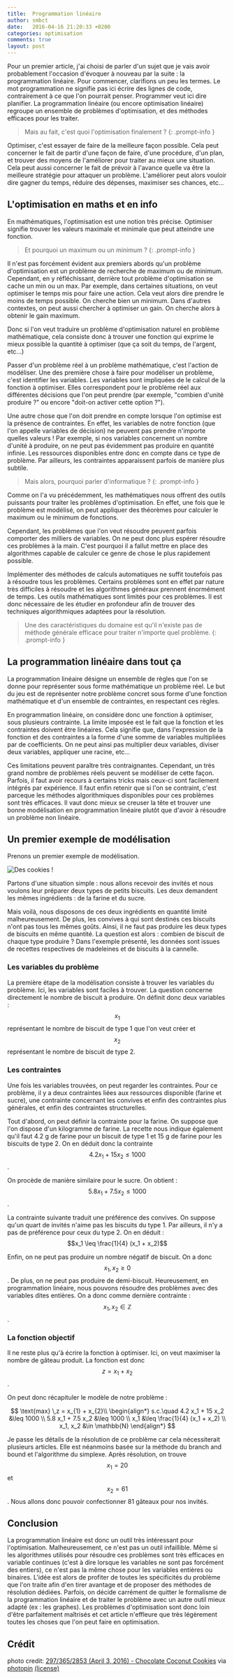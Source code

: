 ```yaml
---
title:  Programmation linéaire
author: smbct
date:   2016-04-16 21:20:33 +0200
categories: optimisation
comments: true
layout: post
---
```



Pour un premier article, j'ai choisi de parler d'un sujet que je vais avoir probablement l'occasion d'évoquer à nouveau par la suite : la programmation linéaire.
Pour commencer, clarifions un peu les termes. Le mot programmation ne signifie pas ici écrire des lignes de code, contrairement à ce que l'on pourrait penser. Programmer veut ici dire planifier. La programmation linéaire (ou encore optimisation linéaire) regroupe un ensemble de problèmes d'optimisation, et des méthodes efficaces pour les traiter.

> Mais au fait, c'est quoi l'optimisation finalement ?
{: .prompt-info }

Optimiser, c'est essayer de faire de la meilleure façon possible. Cela peut concerner le fait de partir d'une façon de faire, d'une procédure, d'un plan, et trouver des moyens de l'améliorer pour traiter au mieux une situation. Cela peut aussi concerner le fait de prévoir à l'avance quelle va être la meilleure stratégie pour attaquer un problème. L'améliorer peut alors vouloir dire gagner du temps, réduire des dépenses, maximiser ses chances, etc...

<script src="https://cdn.mathjax.org/mathjax/latest/MathJax.js?config=TeX-AMS-MML_HTMLorMML" type="text/javascript"></script>


## L'optimisation en maths et en info

En mathématiques, l'optimisation est une notion très précise. Optimiser signifie trouver les valeurs maximale et minimale que peut atteindre une fonction.

> Et pourquoi un maximum ou un minimum ?
{: .prompt-info }

Il n'est pas forcément évident aux premiers abords qu'un problème d'optimisation est un problème de recherche de maximum ou de minimum. Cependant, en y réfléchissant, derrière tout problème d'optimisation se cache un min ou un max. Par exemple, dans certaines situations, on veut optimiser le temps mis pour faire une action. Cela veut alors dire prendre le moins de temps possible. On cherche bien un minimum. Dans d'autres contextes, on peut aussi chercher à optimiser un gain. On cherche alors à obtenir le gain maximum.

Donc si l'on veut traduire un problème d'optimisation naturel en problème mathématique, cela consiste donc à trouver une fonction qui exprime le mieux possible la quantité à optimiser (que ça soit du temps, de l'argent, etc...)

Passer d'un problème réel à un problème mathématique, c'est l'action de modéliser. Une des première chose à faire pour modéliser un problème, c'est identifier les variables. Les variables sont impliquées de le calcul de la fonction à optimiser. Elles correspondent pour le problème réel aux différentes décisions que l'on peut prendre (par exemple, "combien d'unité produire ?" ou encore "doit-on activer cette option ?").

Une autre chose que l'on doit prendre en compte lorsque l'on optimise est la présence de contraintes. En effet, les variables de notre fonction (que l'on appelle variables de décision) ne peuvent pas prendre n'importe quelles valeurs ! Par exemple, si nos variables concernent un nombre d'unité à produire, on ne peut pas évidemment pas produire en quantité infinie. Les ressources disponibles entre donc en compte dans ce type de problème. Par ailleurs, les contraintes apparaissent parfois de manière plus subtile.


> Mais alors, pourquoi parler d'informatique ?
{: .prompt-info }

Comme on l'a vu précédemment, les mathématiques nous offrent des outils puissants pour traiter les problèmes d'optimisation. En effet, une fois que le problème est modélisé, on peut appliquer des théorèmes pour calculer le maximum ou le minimum de fonctions.

Cependant, les problèmes que l'on veut résoudre peuvent parfois comporter des milliers de variables. On ne peut donc plus espérer résoudre ces problèmes à la main. C'est pourquoi il a fallut mettre en place des algorithmes capable de calculer ce genre de chose le plus rapidement possible.

Implémenter des méthodes de calculs automatiques ne suffit toutefois pas à résoudre tous les problèmes. Certains problèmes sont en effet par nature très difficiles à résoudre et les algorithmes généraux prennent énormément de temps. Les outils mathématiques sont limités pour ces problèmes. Il est donc nécessaire de les étudier en profondeur afin de trouver des techniques algorithmiques adaptées pour la résolution.

> Une des caractéristiques du domaine est qu'il n'existe pas de méthode générale efficace pour traiter n'importe quel problème.
{: .prompt-info }

## La programmation linéaire dans tout ça

La programmation linéaire désigne un ensemble de règles que l'on se donne pour représenter sous forme mathématique un problème réel. Le but du jeu est de représenter notre problème concret sous forme d'une fonction mathématique et d'un ensemble de contraintes, en respectant ces règles.

En programmation linéaire, on considère donc une fonction à optimiser, sous plusieurs contrainte. La limite imposée est le fait que la fonction et les contraintes doivent être linéaires. Cela signifie que, dans l'expression de la fonction et des contraintes a la forme d'une somme de variables multipliées par de coefficients. On ne peut ainsi pas multiplier deux variables, diviser deux variables, appliquer une racine, etc...

Ces limitations peuvent paraître très contraignantes. Cependant, un très grand nombre de problèmes réels peuvent se modéliser de cette façon. Parfois, il faut avoir recours à certains tricks mais ceux-ci sont facilement intégrés par expérience. Il faut enfin retenir que si l'on se contraint, c'est parceque les méthodes algorithmiques disponibles pour ces problèmes sont très efficaces. Il vaut donc mieux se creuser la tête et trouver une bonne modélisation en programmation linéaire plutôt que d'avoir à résoudre un problème non linéaire.

## Un premier exemple de modélisation

Prenons un premier exemple de modélisation.

![Des cookies !](/assets/cookies.jpg)

Partons d'une situation simple : nous allons recevoir des invités et nous voulons leur préparer deux types de petits biscuits. Les deux demandent les mêmes ingrédients : de la farine et du sucre.


Mais voilà, nous disposons de ces deux ingrédients en quantité limité malheureusement. De plus, les convives à qui sont destinés ces biscuits n'ont pas tous les mêmes goûts. Ainsi, il ne faut pas produire les deux types de biscuits en même quantité. La question est alors : combien de biscuit de chaque type produire ? Dans l'exemple présenté, les données sont issues de recettes respectives de madeleines et de biscuits à la cannelle.


### Les variables du problème

La première étape de la modélisation consiste à trouver les variables du problème. Ici, les variables sont faciles à trouver. La question concerne directement le nombre de biscuit à produire. On définit donc deux variables : $$x_1$$ représentant le nombre de biscuit de type 1 que l'on veut créer et $$x_2$$ représentant le nombre de biscuit de type 2.

### Les contraintes

Une fois les variables trouvées, on peut regarder les contraintes. Pour ce problème, il y a deux contraintes liées aux ressources disponible (farine et sucre), une contrainte concernant les convives et enfin des contraintes plus générales, et enfin des contraintes structurelles.

Tout d'abord, on peut définir la contrainte pour la farine. On suppose que l'on dispose d'un kilogramme de farine. La recette nous indique également qu'il faut 4.2 g de farine pour un biscuit de type 1 et 15 g de farine pour les biscuits de type 2. On en déduit donc la contrainte $$4.2 x_1 + 15 x_2 \leq 1000$$.

On procède de manière similaire pour le sucre. On obtient : $$5.8 x_1 + 7.5 x_2 \leq 1000$$.

La contrainte suivante traduit une préférence des convives. On suppose qu'un quart de invités n'aime pas les biscuits du type 1. Par ailleurs, il n'y a pas de préférence pour ceux du type 2. On en déduit : $$x_1 \leq \frac{1}{4} (x_1 + x_2)$$

Enfin, on ne peut pas produire un nombre négatif de biscuit. On a donc $$x_1, x_2 \geq 0$$. De plus, on ne peut pas produire de demi-biscuit. Heureusement, en programmation linéaire, nous pouvons résoudre des problèmes avec des variables dites entières. On a donc comme dernière contrainte : $$x_1, x_2 \in \mathbb{Z}$$.

### La fonction objectif

Il ne reste plus qu'à écrire la fonction à optimiser. Ici, on veut maximiser la nombre de gâteau produit. La fonction est donc $$z = x_1 + x_2$$.

On peut donc récapituler le modèle de notre problème :

$$
\text{max} \,z = x_{1} + x_{2}\\
	 \begin{align*}
		s.c.\quad 4.2 x_1 + 15 x_2 &\leq 1000 \\
			5.8 x_1 + 7.5 x_2 &\leq 1000 \\
			x_1 &\leq \frac{1}{4} (x_1 + x_2) \\
			x_1, x_2 &\in \mathbb{N}
	\end{align*}
$$

Je passe les détails de la résolution de ce problème car cela nécessiterait plusieurs articles. Elle est néanmoins basée sur la méthode du branch and bound et l'algorithme du simplexe. Après résolution, on trouve $$x_1 = 20$$ et $$x_2 = 61$$. Nous allons donc pouvoir confectionner 81 gâteaux pour nos invités.

## Conclusion

La programmation linéaire est donc un outil très intéressant pour l'optimisation. Malheureusement, ce n'est pas un outil infaillible. Même si les algorithmes utilisés pour résoudre ces problèmes sont très efficaces en variable continues (c'est à dire lorsque les variables ne sont pas forcément des entiers), ce n'est pas la même chose pour les variables entières ou binaires. L'idée est alors de profiter de toutes les spécificités du problème que l'on traite afin d'en tirer avantage et de proposer des méthodes de résolution dédiées. Parfois, on décide carrément de quitter le formalisme de la programmation linéaire et de traiter le problème avec un autre outil mieux adapté (ex : les graphes). Les problèmes d'optimisation sont donc loin d'être parfaitement maîtrisés et cet article n'effleure que très légèrement toutes les choses que l'on peut faire en optimisation.

## Crédit

photo credit: <a href="http://www.flickr.com/photos/7702423@N04/26056556830">297/365/2853 (April 3, 2016) - Chocolate Coconut Cookies</a> via <a href="http://photopin.com">photopin</a> <a href="https://creativecommons.org/licenses/by-nc-sa/2.0/">(license)</a>
